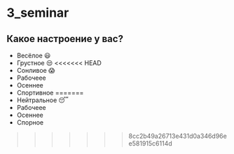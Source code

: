 # 3_seminar

##  Какое настроение у вас? 
* Весёлое :smiley:
* Грустное :unamused:
<<<<<<< HEAD
* Сонливое :scream:
* Рабочеее
* Осеннее
* Спортивное
=======
* Нейтральное :sleeping:
* Рабочеее
* Осеннее
* Спорное
>>>>>>> 8cc2b49a26713e431d0a346d96ee581915c6114d
